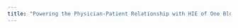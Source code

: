 ```yaml
---
title: "Powering the Physician-Patient Relationship with HIE of One Blockchain Health IT"
---
```




